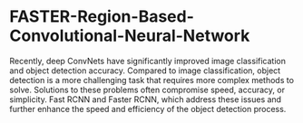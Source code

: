 # FASTER-Region-Based-Convolutional-Neural-Network

Recently, deep ConvNets have significantly improved image classification and object detection accuracy. Compared to image classification, object detection is a more challenging task that requires more complex methods to solve. Solutions to these problems often compromise speed, accuracy, or simplicity. Fast RCNN and Faster RCNN, which address these issues and further enhance the speed and efficiency of the object detection process.
